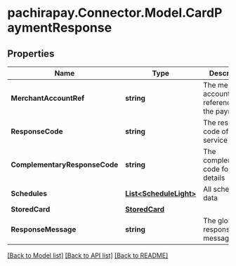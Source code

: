 
# pachirapay.Connector.Model.CardPaymentResponse

## Properties

Name | Type | Description | Notes
------------ | ------------- | ------------- | -------------
**MerchantAccountRef** | **string** | The merchant account reference of the payment | [optional] 
**ResponseCode** | **string** | The response code of the service | [optional] 
**ComplementaryResponseCode** | **string** | The complementary code for more details | [optional] 
**Schedules** | [**List&lt;ScheduleLight&gt;**](ScheduleLight.md) | All schedules data | [optional] 
**StoredCard** | [**StoredCard**](StoredCard.md) |  | [optional] 
**ResponseMessage** | **string** | The global response message | [optional] 

[[Back to Model list]](../README.md#documentation-for-models)
[[Back to API list]](../README.md#documentation-for-api-endpoints)
[[Back to README]](../README.md)

